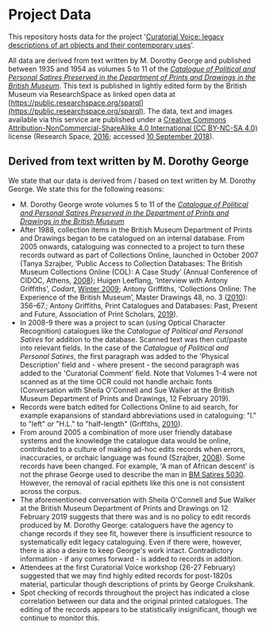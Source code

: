 # Project Data

This repository hosts data for the project '[Curatorial Voice: legacy descriptions of art objects and their contemporary uses](https://curatorialvoice.github.io/)'.

All data are derived from text written by M. Dorothy George and published between 1935 and 1954 as volumes 5 to 11 of the *[Catalogue of Political and Personal Satires Preserved in the Department of Prints and Drawings in the British Museum](https://en.wikipedia.org/wiki/Catalogue_of_Political_and_Personal_Satires_Preserved_in_the_Department_of_Prints_and_Drawings_in_the_British_Museum)*. This text is published in lightly edited form by the British Museum via ResearchSpace as linked open data at [https://public.researchspace.org/sparql](https://public.researchspace.org/sparql). The data, text and images available via this service are published under a [Creative Commons Attribution-NonCommercial-ShareAlike 4.0 International (CC BY-NC-SA 4.0)](https://creativecommons.org/licenses/by-nc-sa/4.0/) license (Research Space, [2016](https://public.researchspace.org/resource/Termsofuse); accessed [10 September 2018](https://www.zotero.org/jwbaker/items/itemKey/9LY9J5XY)).

## Derived from text written by M. Dorothy George

We state that our data is derived from / based on text written by M. Dorothy George. We state this for the following reasons:

- M. Dorothy George wrote volumes 5 to 11 of the *[Catalogue of Political and Personal Satires Preserved in the Department of Prints and Drawings in the British Museum](https://en.wikipedia.org/wiki/Catalogue_of_Political_and_Personal_Satires_Preserved_in_the_Department_of_Prints_and_Drawings_in_the_British_Museum)*
- After 1988, collection items in the British Museum Department of Prints and Drawings began to be catalogued on an internal database. From 2005 onwards, cataloguing was connected to a project to turn these records outward as part of Collections Online, launched in October 2007 (Tanya Szrajber, ‘Public Access to Collection Databases: The British Museum Collections Online (COL): A Case Study’ (Annual Conference of CIDOC, Athens, [2008](http://network.icom.museum/fileadmin/user_upload/minisites/cidoc/ConferencePapers/2008/82_papers.pdf)); Huigen Leeflang, ‘Interview with Antony Griffiths’, *Codart*, [Winter 2009](https://www.codart.nl/images/Courants/Courant%2019.pdf); Antony Griffiths, ‘Collections Online: The Experience of the British Museum’, Master Drawings 48, no. 3 ([2010](https://www.jstor.org/stable/25767237)): 356–67.; Antony Griffiths, Print Catalogues and Databases: Past, Present and Future, Association of Print Scholars, [2019](https://www.youtube.com/watch?v=Ab_gn6FfyZk)).
- In 2008-9 there was a project to scan (using Optical Character Recognition) catalogues like the *Catalogue of Political and Personal Satires* for addition to the database. Scanned text was then cut/paste into relevant fields. In the case of the *Catalogue of Political and Personal Satires*, the first paragraph was added to the 'Physical Description' field and - where present - the second paragraph was added to the 'Curatorial Comment' field. Note that Volumes 1-4 were not scanned as at the time OCR could not handle archaic fonts (Conversation with Sheila O'Connell and Sue Walker at the British Museum Department of Prints and Drawings, 12 February 2019).
- Records were batch edited for Collections Online to aid search, for example exapansions of standard abbreviations used in cataloguing: "l." to "left" or "H.L." to "half-length" (Griffiths, [2010](https://www.jstor.org/stable/25767237)).
- From around 2005 a combination of more user friendly database systems and the knowledge the catalogue data would be online, contributed to a culture of making ad-hoc edits records when errors, inaccuracies, or archaic language was found (Szrajber, [2008](http://network.icom.museum/fileadmin/user_upload/minisites/cidoc/ConferencePapers/2008/82_papers.pdf)). Some records have been changed. For example, 'A man of African descent' is not the phrase George used to describe the man in [BM Satires 5030](https://www.britishmuseum.org/research/collection_online/collection_object_details.aspx?objectId=1637545&partId=1&searchText=A+man+of+African+descent&page=1). However, the removal of racial epithets like this one is not consistent across the corpus.
- The aforementioned conversation with Sheila O'Connell and Sue Walker at the British Museum Department of Prints and Drawings on 12 February 2019 suggests that there was and is no policy to edit records produced by M. Dorothy George: cataloguers have the agency to change records if they see fit, however there is insufficient resource to systematically edit legacy cataloguing. Even if there were, however, there is also a desire to keep George's work intact. Contradictory information - if any comes forward - is added to records in addition.
- Attendees at the first Curatorial Voice workshop (26-27 February) suggested that we may find highly edited records for post-1820s material, particular though descriptions of prints by George Cruikshank.
- Spot checking of records throughout the project has indicated a close correlation between our data and the original printed catalogues. The editing of the records appears to be statistically insignificant, though we continue to monitor this.
